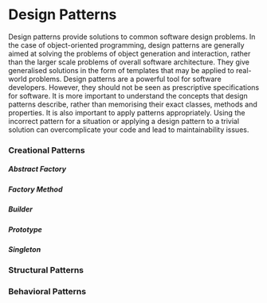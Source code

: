 # Design Patterns
  
Design patterns provide solutions to common software design problems.
 In the case of object-oriented programming, design patterns are generally aimed at solving the problems of object generation and interaction, rather than the larger scale problems of overall software architecture. 
They give generalised solutions in the form of templates that may be applied to real-world problems.
Design patterns are a powerful tool for software developers. However, they should not be seen as prescriptive specifications for software. 
It is more important to understand the concepts that design patterns describe, rather than memorising their exact classes, methods and properties. It is also important to apply patterns appropriately. 
Using the incorrect pattern for a situation or applying a design pattern to a trivial solution can overcomplicate your code and lead to maintainability issues.
### Creational Patterns

##### Abstract Factory

##### Factory Method

##### Builder

##### Prototype

##### Singleton

### Structural Patterns
### Behavioral Patterns
